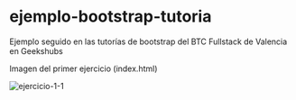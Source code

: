 # ejemplo-bootstrap-tutoria

Ejemplo seguido en las tutorías de bootstrap del BTC Fullstack de Valencia en Geekshubs

Imagen del primer ejercicio (index.html)

![ejercicio-1-1](https://user-images.githubusercontent.com/31404495/192818089-c25f42f6-3dcd-45d5-bd73-99e951e3bde4.png)
